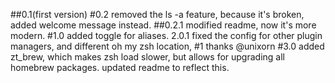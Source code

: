 ##0.1(first version)
#0.2
removed the ls -a feature, because it's broken, added welcome message instead.
##0.2.1
modified readme, now it's more modern.
#1.0
added toggle for aliases.
2.0.1 fixed the config for other plugin managers, and different oh my zsh location, #1 thanks @unixorn
#3.0
added zt_brew, which makes zsh load slower, but allows for upgrading all homebrew packages.
updated readme to reflect this.